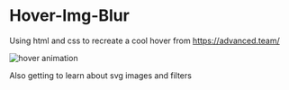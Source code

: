 # Hover-Img-Blur
Using html and css to recreate a cool hover from https://advanced.team/

![hover animation](https://media2.giphy.com/media/v1.Y2lkPTc5MGI3NjExOWI4MGZlNjhiYTdlNmIyNjVjZTI5ZjlhMzFkMzQxMzg4MDc3OGM5OSZlcD12MV9pbnRlcm5hbF9naWZzX2dpZklkJmN0PWc/pzIQHgtERIvYqSvoHi/giphy.gif)

Also getting to learn about svg images and filters
